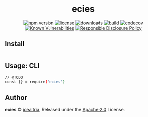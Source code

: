 <!-- markdownlint-disable -->

<p align="center"><h1 align="center">
  ecies
</h1>

<p align="center">
  
</p>

<p align="center">
  <a href="https://www.npmjs.org/package/ecies"><img src="https://badgen.net/npm/v/ecies" alt="npm version"/></a>
  <a href="https://www.npmjs.org/package/ecies"><img src="https://badgen.net/npm/license/ecies" alt="license"/></a>
  <a href="https://www.npmjs.org/package/ecies"><img src="https://badgen.net/npm/dt/ecies" alt="downloads"/></a>
  <a href="https://github.com/icealtria/ecies/actions?workflow=CI"><img src="https://github.com/icealtria/ecies/workflows/CI/badge.svg" alt="build"/></a>
  <a href="https://codecov.io/gh/icealtria/ecies"><img src="https://badgen.net/codecov/c/github/icealtria/ecies" alt="codecov"/></a>
  <a href="https://snyk.io/test/github/icealtria/ecies"><img src="https://snyk.io/test/github/icealtria/ecies/badge.svg" alt="Known Vulnerabilities"/></a>
  <a href="./SECURITY.md"><img src="https://img.shields.io/badge/Security-Responsible%20Disclosure-yellow.svg" alt="Responsible Disclosure Policy" /></a>
</p>

## Install

```bash

```
## Usage: CLI

```bash
// @TODO
const {} = require('ecies')
```


## Author

**ecies** © [icealtria](https://github.com/icealtria), Released under the [Apache-2.0](./LICENSE) License.